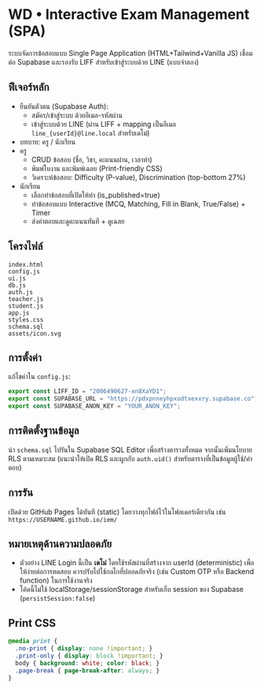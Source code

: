 # WD • Interactive Exam Management (SPA)

ระบบจัดการข้อสอบแบบ Single Page Application (HTML+Tailwind+Vanilla JS) เชื่อมต่อ Supabase และรองรับ LIFF สำหรับเข้าสู่ระบบด้วย LINE (แบบจำลอง)

## ฟีเจอร์หลัก
- ยืนยันตัวตน (Supabase Auth):
  - สมัคร/เข้าสู่ระบบ ด้วยอีเมล-รหัสผ่าน
  - เข้าสู่ระบบด้วย LINE (ผ่าน LIFF + mapping เป็นอีเมล `line_{userId}@line.local` สำหรับเดโม่)
- บทบาท: ครู / นักเรียน
- ครู
  - CRUD ข้อสอบ (ชื่อ, วิชา, คะแนนผ่าน, เวลาทำ)
  - พิมพ์ใบงาน และพิมพ์เฉลย (Print-friendly CSS)
  - วิเคราะห์ข้อสอบ: Difficulty (P-value), Discrimination (top-bottom 27%)
- นักเรียน
  - เลือกทำข้อสอบที่เปิดให้ทำ (is_published=true)
  - ทำข้อสอบแบบ Interactive (MCQ, Matching, Fill in Blank, True/False) + Timer
  - ส่งคำตอบและดูคะแนนทันที + ดูเฉลย

## โครงไฟล์
```
index.html
config.js
ui.js
db.js
auth.js
teacher.js
student.js
app.js
styles.css
schema.sql
assets/icon.svg
```

## การตั้งค่า
แก้ไขค่าใน `config.js`:
```js
export const LIFF_ID = "2006490627-xn8XaYD1";
export const SUPABASE_URL = "https://pdxpnneyhpxodtxexxry.supabase.co";
export const SUPABASE_ANON_KEY = "YOUR_ANON_KEY";
```

## การติดตั้งฐานข้อมูล
นำ `schema.sql` ไปรันใน Supabase SQL Editor เพื่อสร้างตารางทั้งหมด จากนั้นเพิ่มนโยบาย RLS ตามเหมาะสม (แนะนำให้เปิด RLS และผูกกับ `auth.uid()` สำหรับตารางที่เป็นข้อมูลผู้ใช้/คำตอบ)

## การรัน
เปิดด้วย GitHub Pages ได้ทันที (static) โดยวางทุกไฟล์ไว้ในโฟลเดอร์เดียวกัน เช่น `https://USERNAME.github.io/iem/`

## หมายเหตุด้านความปลอดภัย
- ตัวอย่าง LINE Login นี้เป็น **เดโม่** โดยใช้รหัสผ่านที่สร้างจาก userId (deterministic) เพื่อให้ง่ายต่อการทดสอบ ควรปรับไปใช้กลไกที่ปลอดภัยจริง (เช่น Custom OTP หรือ Backend function) ในการใช้งานจริง
- โค้ดนี้ไม่ใช้ localStorage/sessionStorage สำหรับเก็บ session ของ Supabase (`persistSession:false`)

## Print CSS
```css
@media print {
  .no-print { display: none !important; }
  .print-only { display: block !important; }
  body { background: white; color: black; }
  .page-break { page-break-after: always; }
}
```
